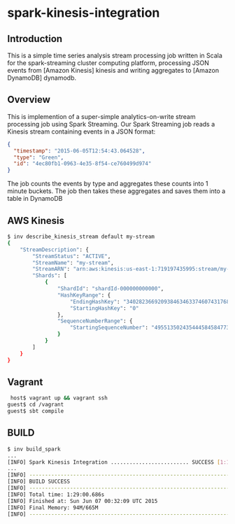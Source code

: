 # spark-kinesis-integration

## Introduction
This is a simple time series analysis stream processing job written in Scala for the spark-streaming cluster computing platform, processing JSON events from [Amazon Kinesis] kinesis and writing aggregates to [Amazon DynamoDB] dynamodb.

## Overview
This is implemention of a super-simple analytics-on-write stream processing job using Spark Streaming. Our Spark Streaming job reads a Kinesis stream containing events in a JSON format:


```json
{
  "timestamp": "2015-06-05T12:54:43.064528",
  "type": "Green",
  "id": "4ec80fb1-0963-4e35-8f54-ce760499d974"
}
```

The job counts the events by type and aggregates these counts into 1 minute buckets. The job then takes these aggregates and saves them into a table in DynamoDB

## AWS Kinesis

```bash
$ inv describe_kinesis_stream default my-stream
{
    "StreamDescription": {
        "StreamStatus": "ACTIVE",
        "StreamName": "my-stream",
        "StreamARN": "arn:aws:kinesis:us-east-1:719197435995:stream/my-stream",
        "Shards": [
            {
                "ShardId": "shardId-000000000000",
                "HashKeyRange": {
                    "EndingHashKey": "340282366920938463463374607431768211455",
                    "StartingHashKey": "0"
                },
                "SequenceNumberRange": {
                    "StartingSequenceNumber": "49551350243544458458477304430170758137221526998466166786"
                }
            }
        ]
    }
}
```


## Vagrant
```bash
 host$ vagrant up && vagrant ssh
guest$ cd /vagrant
guest$ sbt compile
```


## BUILD

```bash
$ inv build_spark
...
[INFO] Spark Kinesis Integration ......................... SUCCESS [1:11.115s]
...
[INFO] ------------------------------------------------------------------------
[INFO] BUILD SUCCESS
[INFO] ------------------------------------------------------------------------
[INFO] Total time: 1:29:00.686s
[INFO] Finished at: Sun Jun 07 00:32:09 UTC 2015
[INFO] Final Memory: 94M/665M
[INFO] ------------------------------------------------------------------------
```

